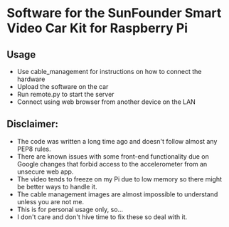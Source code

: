 # Software for the SunFounder Smart Video Car Kit for Raspberry Pi

## Usage
+ Use cable_management for instructions on how to connect the hardware
+ Upload the software on the car
+ Run remote.py to start the server
+ Connect using web browser from another device on the LAN

## Disclaimer:
+ The code was written a long time ago and doesn't follow almost any PEP8 rules.
+ There are known issues with some front-end functionality due on Google changes that forbid access to the accelerometer  from an unsecure web app.
+ The video tends to freeze on my Pi due to low memory so there might be better ways to handle it.
+ The cable management images are almost impossible to understand unless you are not me.
+ This is for personal usage only, so...
+ I don't care and don't hive time to fix these so deal with it.